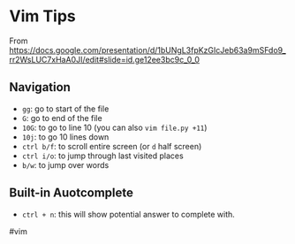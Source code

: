 # Vim Tips

From
https://docs.google.com/presentation/d/1bUNgL3fpKzGIcJeb63a9mSFdo9_rr2WsLUC7xHaA0JI/edit#slide=id.ge12ee3bc9c_0_0

## Navigation

* `gg`: go to start of the file
* `G`: go to end of the file
* `10G`: to go to line 10 (you can also `vim file.py +11`)
* `10j`: to go 10 lines down
* `ctrl b/f`: to scroll entire screen (or `d` half screen)
* `ctrl i/o`: to jump through last visited places
* `b/w`: to jump over words

## Built-in Auotcomplete

* `ctrl + n`: this will show potential answer to complete with.

#vim
